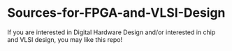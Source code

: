 # Sources-for-FPGA-and-VLSI-Design
If you are interested in Digital Hardware Design and/or interested in chip and VLSI design, you may like this repo! 
